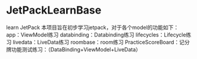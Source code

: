 # JetPackLearnBase
learn JetPack
本项目旨在初步学习jetpack，对于各个model的功能如下：
app：ViewModel练习
databinding：Databinding练习
lifecycles：Lifecycle练习
livedata：LiveData练习
roombase：room练习
PracticeScoreBoard：记分牌功能测试练习：（DataBinding+ViewModel+LiveData）